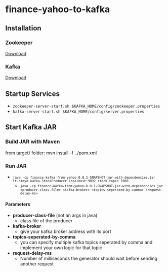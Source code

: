 # finance-yahoo-to-kafka

## Installation

### Zookeeper
[Download](http://zookeeper.apache.org/releases.html#download)

### Kafka
[Download](http://kafka.apache.org/documentation.html#quickstart_download)

## Startup Services
* `zookeeper-server-start.sh $KAFKA_HOME/config/zookeeper.properties`
* `kafka-server-start.sh $KAFKA_HOME/config/server.properties`

## Start Kafka JAR

### Build JAR with Maven
from target/ folder:
mvn install -f ../pom.xml

### Run JAR
* <code>`java -cp finance-kafka-from-yahoo-0.0.1-SNAPSHOT-jar-with-dependencies.jar it.himyd.kafka.StockProducer localhost:9092 stock_topic 1000`</code>
	* <code>`java -cp finance-kafka-from-yahoo-0.0.1-SNAPSHOT-jar-with-dependencies.jar <producer-class-file> <kafka-broker> <topics-seperated-by-comma> <request-delay-ms>`</code>

#### Parameters
* **producer-class-file** (not an args in java)
  * class file of the producer
* **kafka-broker**
  * give your kafka broker address with its port
* **topics-seperated-by-comma**
  * you can specify multiple kafka topics seperated by comma and implement your own logic for that topic
* **request-delay-ms**
  * Number of milliseconds the generator should wait before sending another request
